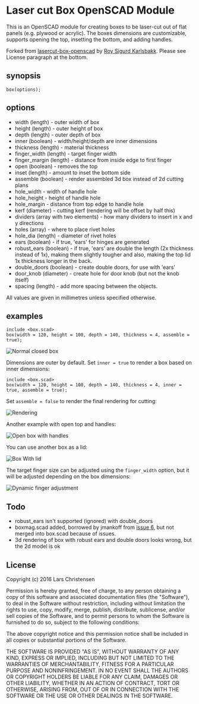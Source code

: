 [comment]: vim:tw=80
# Laser cut Box OpenSCAD Module

This is an OpenSCAD module for creating boxes to be laser-cut out of
flat panels (e.g. plywood or acrylic). The boxes dimensions are
customizable, supports opening the top, insetting the bottom, and
adding handles.

Forked from [lasercut-box-openscad](https://github.com/larsch/lasercut-box-openscad/) by
[Roy Sigurd Karlsbakk](mailto:roy@karlsbakk.net). Please see License paragraph at the bottom.

## synopsis

```
box(options);
```

## options

 * width (length) - outer width of box
 * height (length) - outer height of box
 * depth (length) - outer depth of box
 * inner (boolean) - width/height/depth are inner dimensions
 * thickness (length) - material thickness
 * finger_width (length) - target finger width
 * finger_margin (length) - distance from inside edge to first finger
 * open (boolean) - removes the top
 * inset (length) - amount to inset the bottom side
 * assemble (boolean) - render assembled 3d box instead of 2d cutting plans
 * hole_width - width of handle hole
 * hole_height - height of handle hole
 * hole_margin - distance from top edge to handle hole
 * kerf (diameter) - cutting kerf (rendering will be offset by half this)
 * dividers (array with two elements) - how many dividers to insert in x and y directions
 * holes (array) - where to place rivet holes
 * hole_dia (length) - diameter of rivet holes
 * ears (boolean) - if true, 'ears' for hinges are generated
 * robust_ears (boolean) - if true, 'ears' are double the length (2x thickness
     instead of 1x), making them slightly tougher and also, making the top lid
     1x thickness longer in the back.
 * double_doors (boolean) - create double doors, for use with 'ears'
 * door_knob (diameter) - create hole for door knob (but not the knob itself)
 * spacing (length) - add more spacing between the objects.

All values are given in millimetres unless specified otherwise.

## examples

```scad
include <box.scad>
box(width = 120, height = 100, depth = 140, thickness = 4, assemble = true);
```

![Normal closed box](examples/box_normal.png)

Dimensions are outer by default. Set ```inner = true``` to render a box based on inner dimensions:

```scad
include <box.scad>
box(width = 120, height = 100, depth = 140, thickness = 4, inner = true, assemble = true);
```

Set ```assemble = false``` to render the final rendering for cutting:

![Rendering](examples/box_normal_cut.png)

Another example with open top and handles:

![Open box with handles](examples/box_open_handles.png)

You can use another box as a lid:

![Box With lid](examples/box_with_lid.png)

The target finger size can be adjusted using the ```finger_width``` option, but it will be adjusted depending on the box dimensions:

![Dynamic finger adjustment](anim.gif)

## Todo

 * robust_ears isn't supported (ignored) with double_doors
 * boxmag.scad added, borrowed by jmankoff from [issue 6](https://github.com/larsch/lasercut-box-openscad/issues/6), but not merged into box.scad because of issues.
 * 3d rendering of box with robust ears and double doors looks wrong, but the 2d model is ok

## License

Copyright (c) 2016 Lars Christensen

Permission is hereby granted, free of charge, to any person obtaining
a copy of this software and associated documentation files (the
"Software"), to deal in the Software without restriction, including
without limitation the rights to use, copy, modify, merge, publish,
distribute, sublicense, and/or sell copies of the Software, and to
permit persons to whom the Software is furnished to do so, subject to
the following conditions:

The above copyright notice and this permission notice shall be
included in all copies or substantial portions of the Software.

THE SOFTWARE IS PROVIDED "AS IS", WITHOUT WARRANTY OF ANY KIND,
EXPRESS OR IMPLIED, INCLUDING BUT NOT LIMITED TO THE WARRANTIES OF
MERCHANTABILITY, FITNESS FOR A PARTICULAR PURPOSE AND
NONINFRINGEMENT. IN NO EVENT SHALL THE AUTHORS OR COPYRIGHT HOLDERS BE
LIABLE FOR ANY CLAIM, DAMAGES OR OTHER LIABILITY, WHETHER IN AN ACTION
OF CONTRACT, TORT OR OTHERWISE, ARISING FROM, OUT OF OR IN CONNECTION
WITH THE SOFTWARE OR THE USE OR OTHER DEALINGS IN THE SOFTWARE.

